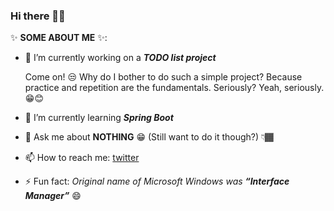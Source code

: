 ### Hi there 👋🏾

✨ **SOME ABOUT ME** ✨:

- 🔭 I’m currently working on a **_TODO list project_** 

  Come on! 😒 Why do I bother to do such a simple project? Because practice and repetition are the fundamentals. Seriously? Yeah, seriously. 😁😊

- 🌱 I’m currently learning **_Spring Boot_**
- 💬 Ask me about **NOTHING** 😁 (Still want to do it though?) 👇🏾
- 📫 How to reach me: [twitter](https://www.twitter/christian80gabi)
- ⚡ Fun fact: _Original name of Microsoft Windows was **“Interface Manager”**_ 😄
